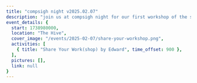 ```yaml
---
title: "compsigh night v2025.02.07"
description: "join us at compsigh night for our first workshop of the semester! from Twitter to job offer: a practical workshop on starting & documenting cool projects you love working on, why sharing your work online is important for your career and personal growth, and how to do it."
event_details: {
  start: 1738980000,
  location: "The Hive",
  cover_image: "/events/2025-02-07/share-your-workshop.png",
  activities: [
    { title: "Share Your Work(shop) by Edward", time_offset: 900 },
  ],
  pictures: [],
  link: null
}
---
```

